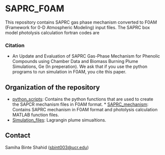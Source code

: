 # SAPRC_F0AM

This repository contains SAPRC gas phase mechanism converted to F0AM (Framework for 0-D Atmospheric Modeling) input files. The SAPRC box model photolysis calculation fortran codes are 


### Citation
* An Update and Evaluation of SAPRC Gas-Phase Mechanism for Phenolic Compounds using Chamber Data and Biomass Burning Plume Simulations, Ge (In preperation). We ask that if you use the python programs to run simulation in F0AM, you cite this paper.

## Organization of the repository

 * [python_scripts](python_scripts): Contains the python functions that are used to create the SAPCR mechanism files in F0AM format. * [SAPRC_mechanism](SAPRC_mechanism): Contains SAPRC mechanism in F0AM format and photolysis calculation MATLAB function files.
 * [Simulation_files](Simulation_files): Lagrangin plume simualtions.

## Contact
Samiha Binte Shahid (sbint003@ucr.edu)
